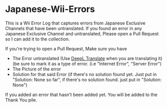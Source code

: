 # Japanese-Wii-Errors

This is a Wii Error Log that captures errors from Japanese Exclusive Channels that have been untranslated. 
If you found an error in any Japanese Exclusive Channel and untranslated, Please open a Pull Request so I can add it to the collection.

If you're trying to open a Pull Request, Make sure you have
- The Error untranslated (Use [DeepL Translate](https://www.deepl.com/translator) when you are translating it) (be sure to mark it as a type of error. (i.e "Internet Error", "Server Error")
- The Picture of the error
- Solution for that said Error (if there's no solution found yet. Just put in "Solution: None so far", if there's no solution found. just put in "Solution: None")

If you added an error that hasn't been added yet. You will be added to the Thank You pile.

